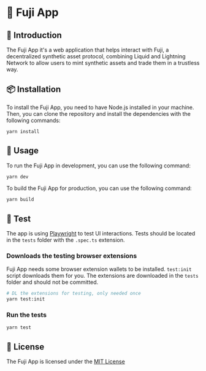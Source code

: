 # 🗻 Fuji App

## 📖 Introduction
The Fuji App it's a web application that helps interact with Fuji, a decentralized synthetic asset protocol, combining Liquid and Lightning Network to allow users to mint synthetic assets and trade them in a trustless way.

## 📦 Installation
To install the Fuji App, you need to have Node.js installed in your machine. Then, you can clone the repository and install the dependencies with the following commands:
```bash
yarn install
```

## 🚀 Usage
To run the Fuji App in development, you can use the following command:
```bash
yarn dev
```

To build the Fuji App for production, you can use the following command:
```bash
yarn build
```

## 🧪 Test

The app is using [Playwright](https://playwright.dev/) to test UI interactions. Tests should be located in the `tests` folder with the `.spec.ts` extension.

### Downloads the testing browser extensions

Fuji App needs some browser extension wallets to be installed. `test:init` script downloads them for you.  The extensions are downloaded in the `tests` folder and should not be committed.

```bash
# DL the extensions for testing, only needed once
yarn test:init
```

### Run the tests

```bash
yarn test
```

## 📝 License
The Fuji App is licensed under the [MIT License](LICENSE.md)



